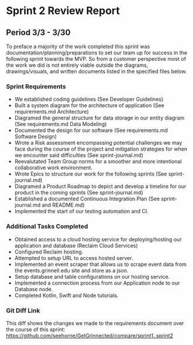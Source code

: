 # Sprint 2 Review Report
## Period 3/3 - 3/30

To preface a majority of the work completed this sprint was documentation/planning/preparations to set our team up for success in the following sprint towards the MVP. So from a customer perspective most of the work we did is not entirely viable outside the diagrams, drawings/visuals, and written documents listed in the specified files below. 

### Sprint Requirements
- We established coding guidelines (See Developer Guidelines)
- Built a system diagram for the architecture of application (See requirements.md Architecture)
- Diagramed the general structure for data storage in our entity diagram (See requirements.md Data Modeling)
- Documented the design for our software (See requirements.md Software Design)
- Wrote a Risk assessment encompassing potential challenges we may face during the course of the project and mitigation strategies for when we encounter said difficulties (See sprint-journal.md)
- Reevalutated Team Group norms for a smoother and more intentional collaborative work environment.
- Wrote Epics to structure our work for the following sprints (See sprint-journal.md)
- Diagramed a Product Roadmap to depict and develop a timeline for our product in the coming sprints (See sprint-journal.md)
- Established a documented Continuous Integration Plan (See sprint-journal.md and README.md) 
- Implemented the start of our testing automation and CI.

### Additional Tasks Completed
- Obtained access to a cloud hosting service for deploying/hosting our application and database (Reclaim Cloud Services)
- Configured Reclaim hosting.
- Attempted to setup URL to access hosted server.
- Implemented an event scraper that allows us to scrape event data from the events.grinnell.edu site and store as a json. 
- Setup database and table configurations on our hosting service.
- Implemented a connection process from our Application node to our Database node.
- Completed Kotlin, Swift and Node tutorials.

### Git Diff Link

This diff shows the changes we made to the requirements document over the course of this sprint: <https://github.com/seehorne/GetGrinnected/compare/sprint1..sprint2>
